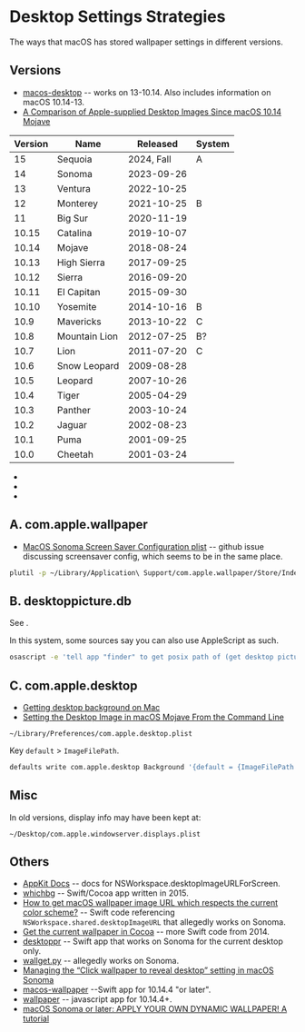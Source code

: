 Desktop Settings Strategies
===========================

The ways that macOS has stored wallpaper settings in different versions.

Versions
--------

* [macos-desktop](https://github.com/tech-otaku/macos-desktop/tree/main) -- works on 13-10.14. Also includes information on macOS 10.14-13.
* [A Comparison of Apple-supplied Desktop Images Since macOS 10.14 Mojave](https://desktop.tech-otaku.com/)

| Version | Name          | Released   | System |
|---------|---------------|------------|--------|
| 15      | Sequoia       | 2024, Fall | A      |
| 14      | Sonoma        | 2023-09-26 |        |
| 13      | Ventura       | 2022-10-25 |        |
| 12      | Monterey      | 2021-10-25 | B      |
| 11      | Big Sur       | 2020-11-19 |        |
| 10.15   | Catalina      | 2019-10-07 |        |
| 10.14   | Mojave        | 2018-08-24 |        |
| 10.13   | High Sierra   | 2017-09-25 |        |
| 10.12   | Sierra        | 2016-09-20 |        |
| 10.11   | El Capitan    | 2015-09-30 |        |
| 10.10   | Yosemite      | 2014-10-16 | B      |
| 10.9    | Mavericks     | 2013-10-22 | C      |
| 10.8    | Mountain Lion | 2012-07-25 | B?     |
| 10.7    | Lion          | 2011-07-20 | C      |
| 10.6    | Snow Leopard  | 2009-08-28 |        |
| 10.5    | Leopard       | 2007-10-26 |        |
| 10.4    | Tiger         | 2005-04-29 |        |
| 10.3    | Panther       | 2003-10-24 |        |
| 10.2    | Jaguar        | 2002-08-23 |        |
| 10.1    | Puma          | 2001-09-25 |        |
| 10.0    | Cheetah       | 2001-03-24 |        |

* [**A**]: com.apple.wallpaper
* [**B**]: desktoppicture.db
* [**C**]: com.apple.desktop


A. com.apple.wallpaper
----------------------

* [MacOS Sonoma Screen Saver Configuration plist](https://github.com/JohnCoates/Aerial/issues/1332) -- github issue discussing screensaver config, which seems to be in the same place.

```bash
plutil -p ~/Library/Application\ Support/com.apple.wallpaper/Store/Index.plist
```

B. desktoppicture.db
--------------------

See [](wallpapers-database.md).

In this system, some sources say you can also use AppleScript as such.

```bash
osascript -e 'tell app "finder" to get posix path of (get desktop picture as alias)'
```

C. com.apple.desktop
--------------------

* [Getting desktop background on Mac](https://stackoverflow.com/questions/301215/getting-desktop-background-on-mac/301573#301573)
* [Setting the Desktop Image in macOS Mojave From the Command Line](https://www.tech-otaku.com/mac/setting-desktop-image-macos-mojave-from-command-line/)

`~/Library/Preferences/com.apple.desktop.plist`

Key `default` > `ImageFilePath`.

```bash
defaults write com.apple.desktop Background '{default = {ImageFilePath = "/path/to/desktop/image.jpg";};}'
```

Misc
----

In old versions, display info may have been kept at:

`~/Desktop/com.apple.windowserver.displays.plist`

Others
------

* [AppKit Docs](https://developer.apple.com/documentation/appkit/nsworkspace#//apple_ref/occ/instm/NSWorkspace/desktopImageURLForScreen) -- docs for NSWorkspace.desktopImageURLForScreen.
* [whichbg](https://github.com/musically-ut/whichbg) -- Swift/Cocoa app written in 2015.
* [How to get macOS wallpaper image URL which respects the current color scheme?](https://stackoverflow.com/questions/78452829/how-to-get-macos-wallpaper-image-url-which-respects-the-current-color-scheme) -- Swift code referencing `NSWorkspace.shared.desktopImageURL` that allegedly works on Sonoma. 
* [Get the current wallpaper in Cocoa](https://stackoverflow.com/questions/14099363/get-the-current-wallpaper-in-cocoa) --  more Swift code from 2014.
* [desktoppr](https://github.com/scriptingosx/desktoppr) -- Swift app that works on Sonoma for the current desktop only.
* [wallget.py](https://github.com/mikeswanson/WallGet/blob/main/wallget.py) -- allegedly works on Sonoma.
* [Managing the “Click wallpaper to reveal desktop” setting in macOS Sonoma](https://derflounder.wordpress.com/2023/09/26/managing-the-click-wallpaper-to-reveal-desktop-setting-in-macos-sonoma/)
* [macos-wallpaper](https://github.com/sindresorhus/macos-wallpaper) --Swift app for 10.14.4 "or later".
* [wallpaper](https://github.com/sindresorhus/wallpaper) -- javascript app for 10.14.4+.
* [macOS Sonoma or later: APPLY YOUR OWN DYNAMIC WALLPAPER! A tutorial](https://www.reddit.com/r/MacOS/comments/1eqbq37/macos_sonoma_or_later_apply_your_own_dynamic/)
